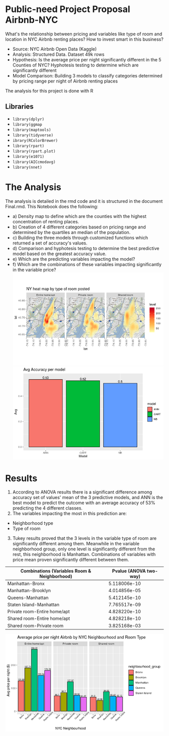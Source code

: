 # **Public-need Project Proposal Airbnb-NYC**
What's the relationship between pricing and variables like type of room and location in NYC Airbnb renting places? How to invest smart in this business?
* Source: NYC Airbnb Open Data (Kaggle)
* Analysis: Structured Data. Dataset 49k rows
* Hypothesis: Is the average price per night significantly different in the 5 Counties of NYC? Hyphotesis testing to determine which are significantly different
* Model Comparison: Building 3 models to classify categories determined by pricing range per night of Airbnb renting places

The analysis for this project is done with R
## Libraries
* `library(dplyr)`
* `library(ggmap`
* `library(maptools)`
* `library(tidyverse)`
* `ibrary(RColorBrewer)`
* `library(rpart)`
* `library(rpart.plot)`
* `library(e1071)`
* `library(AICcmodavg)`
* `library(nnet)`

# **The Analysis**
The analysis is detailed in the rmd code and it is structured in the document Final.rmd. This Notebook does the following:
* a) Density map to define which are the counties with the highest concentration of renting places.
* b) Creation of 4 different categories based on pricing range and determined by the quartiles an median of the population.
* c) Building the three models through customized functions which returned a set of accuracy's values. 
* d) Comparison and hyphotesis testing to determine the best predictive model based on the greatest accuracy value.
* e) Which are the predicting variables impacting the model?
* f) Which are the combinations of these variables impacting significantly in the variable price?
![HeatMap](https://github.com/marcel084/Public-need-Project-Proposal-Airbnb-NYC/blob/master/Images/HeatMap.png)  ![AccuracyModels](https://github.com/marcel084/Public-need-Project-Proposal-Airbnb-NYC/blob/master/Images/AccuracyModels.png) 
# **Results**
1. According to ANOVA results there is a significant difference among accuracy set of values' mean of the 3 predictive models, and ANN is the best model to predict the outcome with an average accuracy of 53% predicting the 4 different classes.
2. The variables impacting the most in this prediction are:
* Neighborhood type
* Type of room
3. Tukey results proved that the 3 levels in the variable type of room are significantly different among them. Meanwhile in the variable neighborhood group, only one level is significantly different from the rest, this neighborhood is Manhattan. 
Combinations of variables with price mean proven significantly different between them.

Combinations (Variables Room & Neighborhood) | Pvalue (ANOVA two-way)
----------------------- | -------------
Manhattan-Bronx | 5.118006e-10
Manhattan-Brooklyn | 4.014856e-05
Queens-Manhattan | 5.412145e-10
Staten Island-Manhattan | 7.765517e-09
Private room-Entire home/apt | 4.828220e-10
Shared room-Entire home/apt | 4.828218e-10
Shared room-Private room | 3.825168e-03

![AvgPrice](https://github.com/marcel084/Public-need-Project-Proposal-Airbnb-NYC/blob/master/Images/AvgPrice.png)





